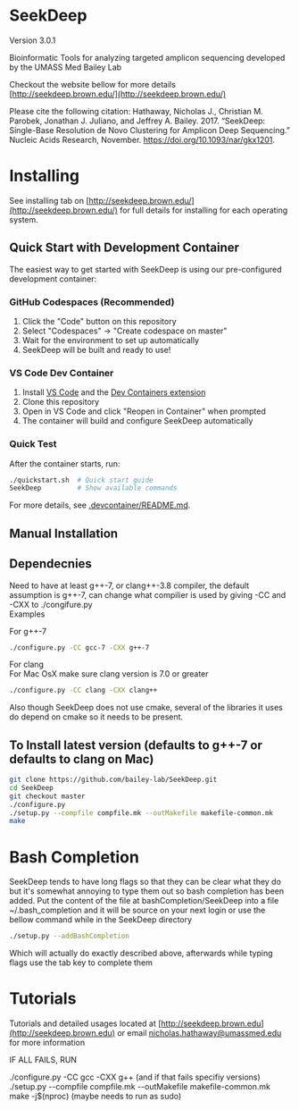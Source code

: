 SeekDeep
========
Version 3.0.1

Bioinformatic Tools for analyzing targeted amplicon sequencing developed by the UMASS Med Bailey Lab

Checkout the website bellow for more details  
[http://seekdeep.brown.edu/](http://seekdeep.brown.edu/)

Please cite the following citation:  Hathaway, Nicholas J., Christian M. Parobek, Jonathan J. Juliano, and Jeffrey A. Bailey. 2017. “SeekDeep: Single-Base Resolution de Novo Clustering for Amplicon Deep Sequencing.” Nucleic Acids Research, November. https://doi.org/10.1093/nar/gkx1201.

# Installing  

 See installing tab on [http://seekdeep.brown.edu/](http://seekdeep.brown.edu/) for full details for installing for each operating system.

## Quick Start with Development Container

The easiest way to get started with SeekDeep is using our pre-configured development container:

### GitHub Codespaces (Recommended)
1. Click the "Code" button on this repository
2. Select "Codespaces" → "Create codespace on master"
3. Wait for the environment to set up automatically
4. SeekDeep will be built and ready to use!

### VS Code Dev Container
1. Install [VS Code](https://code.visualstudio.com/) and the [Dev Containers extension](https://marketplace.visualstudio.com/items?itemName=ms-vscode-remote.remote-containers)
2. Clone this repository
3. Open in VS Code and click "Reopen in Container" when prompted
4. The container will build and configure SeekDeep automatically

### Quick Test
After the container starts, run:
```bash
./quickstart.sh  # Quick start guide
SeekDeep         # Show available commands
```

For more details, see [.devcontainer/README.md](.devcontainer/README.md).

## Manual Installation

## Dependecnies
Need to have at least g++-7, or clang++-3.8 compiler, the default assumption is g++-7, can change what compilier is used by giving -CC and -CXX to ./congifure.py  
Examples  

For g++-7

```bash  
./configure.py -CC gcc-7 -CXX g++-7
```
For clang  
For Mac OsX make sure clang version is 7.0 or greater

```bash
./configure.py -CC clang -CXX clang++  
```

Also though SeekDeep does not use cmake, several of the libraries it uses do depend on cmake so it needs to be present.  

## To Install latest version (defaults to g++-7 or defaults to clang on Mac)    
```bash
git clone https://github.com/bailey-lab/SeekDeep.git   
cd SeekDeep  
git checkout master
./configure.py  
./setup.py --compfile compfile.mk --outMakefile makefile-common.mk
make   
```




# Bash Completion  

SeekDeep tends to have long flags so that they can be clear what they do but it's somewhat annoying to type them out so bash completion has been added.  Put the content of the file at bashCompletion/SeekDeep into a file ~/.bash_completion and it will be source on your next login or use the bellow command while in the SeekDeep directory  

```bash
./setup.py --addBashCompletion  
```

Which will actually do exactly described above, afterwards while typing flags use the tab key to complete them  


# Tutorials

Tutorials and detailed usages located at [http://seekdeep.brown.edu](http://seekdeep.brown.edu) or email nicholas.hathaway@umassmed.edu for more information  


IF ALL FAILS, RUN

./configure.py -CC gcc -CXX g++ (and if that fails specifiy versions)
./setup.py --compfile compfile.mk --outMakefile makefile-common.mk
make -j$(nproc) (maybe needs to run as sudo)